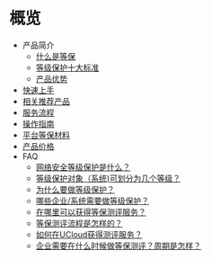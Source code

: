 # 概览

* 产品简介
    * [什么是等保](security/udbcp/introduction/what)
    * [等级保护十大标准](security/udbcp/introduction/criterion)
    * [产品优势](security/udbcp/introduction/advantage)
* [快速上手](security/udbcp/quick)
* [相关推荐产品](security/udbcp/solution)
* [服务流程](security/udbcp/process)
* [操作指南](security/udbcp/op)
* [平台等保材料](security/udbcp/documents)
* [产品价格](security/udbcp/price)
* FAQ
    * [网络安全等级保护是什么？](security/udbcp/faq/1)
    * [等级保护对象（系统)可划分为几个等级？](security/udbcp/faq/2)
    * [为什么要做等级保护？](security/udbcp/faq/3)
    * [哪些企业/系统需要做等级保护？](security/udbcp/faq/4)
    * [在哪里可以获得等保测评服务？](security/udbcp/faq/5)
    * [等保测评流程是怎样的？](security/udbcp/faq/6)
    * [如何在UCloud获得测评服务？](security/udbcp/faq/7)
    * [企业需要在什么时候做等保测评？周期是怎样？](security/udbcp/faq/8)


   
    
   
   
    
        